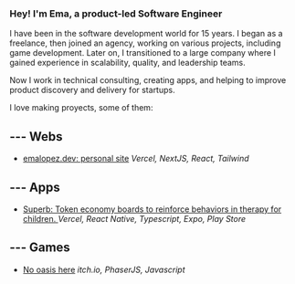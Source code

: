 ### Hey! I'm Ema, a product-led Software Engineer

I have been in the software development world for 15 years. I began as a freelance, then joined an agency, working on various projects, including game development. Later on, I transitioned to a large company where I gained experience in scalability, quality, and leadership teams.

Now I work in technical consulting, creating apps, and helping to improve product discovery and delivery for startups.

I love making proyects, some of them:

## --- Webs
- [emalopez.dev: personal site](https://github.com/emanueltimlopez/emalopez.dev) _Vercel, NextJS, React, Tailwind_
## --- Apps
- [Superb: Token economy boards to reinforce behaviors in therapy for children. ](https://github.com/emanueltimlopez/superb) _Vercel, React Native, Typescript, Expo, Play Store_
## --- Games
- [No oasis here](https://github.com/emanueltimlopez/no-oasis-here) _itch.io, PhaserJS, Javascript_
